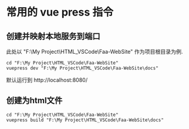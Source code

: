 # 常用的 vue press 指令

## 创建并映射本地服务到端口

此处以 "F:\My Project\HTML_VSCode\Faa-WebSite" 作为项目根目录为例.

    cd "F:\My Project\HTML_VSCode\Faa-WebSite"
    vuepress dev "F:\My Project\HTML_VSCode\Faa-WebSite\docs"

默认运行到 http://localhost:8080/

## 创建为html文件

    cd "F:\My Project\HTML_VSCode\Faa-WebSite"
    vuepress build "F:\My Project\HTML_VSCode\Faa-WebSite\docs"

